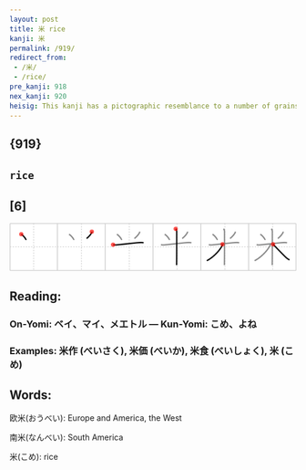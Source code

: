 ```yaml
---
layout: post
title: 米 rice
kanji: 米
permalink: /919/
redirect_from:
 - /米/
 - /rice/
pre_kanji: 918
nex_kanji: 920
heisig: This kanji has a pictographic resemblance to a number of grains of <b>rice</b> lying on a plate in the shape of a star.
---
```


## {919}

## `rice`

## [6]

<div class="stroke"><img src="../images/E7B1B3.png" /></div>

## Reading:

### On-Yomi: ベイ、マイ、メエトル &mdash; Kun-Yomi: こめ、よね

### Examples: 米作 (べいさく), 米価 (べいか), 米食 (べいしょく), 米 (こめ)

## Words:

欧米(おうべい): Europe and America, the West

南米(なんべい): South America

米(こめ): rice
